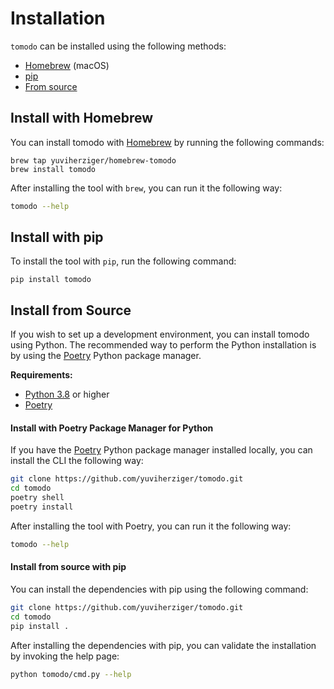 # Installation

`tomodo` can be installed using the following methods:

- [Homebrew](#install-with-homebrew) (macOS)
- [pip](#install-with-pip)
- [From source](#install-from-source)

## Install with Homebrew

You can install tomodo with [Homebrew](https://brew.sh/) by running the following commands:

```shell
brew tap yuviherziger/homebrew-tomodo
brew install tomodo
```

After installing the tool with `brew`, you can run it the following way:

```bash
tomodo --help
```

## Install with pip

To install the tool with `pip`, run the following command:

```shell
pip install tomodo
```

## Install from Source

If you wish to set up a development environment, you can install tomodo using Python. The recommended way to perform
the Python installation is by using the [Poetry](https://python-poetry.org/) Python package manager.

**Requirements:**

* [Python 3.8](https://www.python.org/downloads/release/python-380/) or higher
* [Poetry](https://python-poetry.org/)

#### Install with Poetry Package Manager for Python

If you have the [Poetry](https://python-poetry.org/) Python package manager installed locally, you can install
the CLI the following way:

```bash
git clone https://github.com/yuviherziger/tomodo.git
cd tomodo
poetry shell
poetry install
```

After installing the tool with Poetry, you can run it the following way:

```bash
tomodo --help
```

#### Install from source with pip

You can install the dependencies with pip using the following command:

```bash
git clone https://github.com/yuviherziger/tomodo.git
cd tomodo
pip install .
```

After installing the dependencies with pip, you can validate the installation by invoking the help page:

```bash
python tomodo/cmd.py --help
```